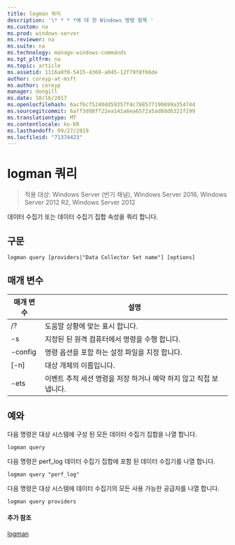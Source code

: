 ```yaml
---
title: logman 쿼리
description: '\* * * *에 대 한 Windows 명령 항목 '
ms.custom: na
ms.prod: windows-server
ms.reviewer: na
ms.suite: na
ms.technology: manage-windows-commands
ms.tgt_pltfrm: na
ms.topic: article
ms.assetid: 1116a0f0-5415-4369-a045-12f79f8f66de
author: coreyp-at-msft
ms.author: coreyp
manager: dongill
ms.date: 10/16/2017
ms.openlocfilehash: 6acf6cf5240dd59357f4c788577190699a354744
ms.sourcegitcommit: 6aff3d88ff22ea141a6ea6572a5ad8dd6321f199
ms.translationtype: MT
ms.contentlocale: ko-KR
ms.lasthandoff: 09/27/2019
ms.locfileid: "71374423"
---
```

# <a name="logman-query"></a>logman 쿼리

>적용 대상: Windows Server (반기 채널), Windows Server 2016, Windows Server 2012 R2, Windows Server 2012

데이터 수집기 또는 데이터 수집기 집합 속성을 쿼리 합니다.  

## <a name="syntax"></a>구문  
```  
logman query [providers|"Data Collector Set name"] [options]  
```  
## <a name="parameters"></a>매개 변수  

|     매개 변수      |                                 설명                                  |
|--------------------|------------------------------------------------------------------------------|
|         /?         |                       도움말 상황에 맞는 표시 합니다.                       |
| -s <computer name> |            지정된 된 원격 컴퓨터에서 명령을 수행 합니다.             |
|  -config <value>   |           명령 옵션을 포함 하는 설정 파일을 지정 합니다.            |
|    [-n] <name>     |                          대상 개체의 이름입니다.                          |
|        -ets        | 이벤트 추적 세션 명령을 저장 하거나 예약 하지 않고 직접 보냅니다. |

## <a name="BKMK_examples"></a>예와  
다음 명령은 대상 시스템에 구성 된 모든 데이터 수집기 집합을 나열 합니다.  
```  
logman query  
```  
다음 명령은 perf_log 데이터 수집기 집합에 포함 된 데이터 수집기를 나열 합니다.  
```  
logman query "perf_log"  
```  
다음 명령은 대상 시스템에 데이터 수집기의 모든 사용 가능한 공급자를 나열 합니다.  
```  
logman query providers  
```  
#### <a name="additional-references"></a>추가 참조  
[logman](logman.md)  
